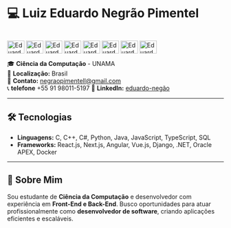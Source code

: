 # 💻 Luiz Eduardo Negrão Pimentel 

<div style="display: inline_block"><br>
  <img align="center" alt="Eduardo.JS" height="30" width="40" src="https://cdn.jsdelivr.net/gh/devicons/devicon@latest/icons/javascript/javascript-plain.svg" />
  <img align="center" alt="Eduardo.HTML" height="30" width="40" src="https://cdn.jsdelivr.net/gh/devicons/devicon@latest/icons/html5/html5-original.svg" />
  <img align="center" alt="Eduardo.CSS" height="30" width="40" src="https://cdn.jsdelivr.net/gh/devicons/devicon@latest/icons/css3/css3-original.svg" />
  <img align="center" alt="Eduardo.TS" height="30" width="40" src="https://cdn.jsdelivr.net/gh/devicons/devicon@latest/icons/typescript/typescript-original.svg" />
  <img align="center" alt="Eduardo.C" height="30" width="40" src="https://cdn.jsdelivr.net/gh/devicons/devicon@latest/icons/c/c-original.svg" />
  <img align="center" alt="Eduardo.Csharp" height="30" width="40" src="https://cdn.jsdelivr.net/gh/devicons/devicon@latest/icons/csharp/csharp-original.svg" />
  <img align="center" alt="Eduardo.Python" height="30" width="40" src="https://cdn.jsdelivr.net/gh/devicons/devicon@latest/icons/python/python-original.svg" />
  <img align="center" alt="Eduardo.dot-net" height="30" width="40" src="https://cdn.jsdelivr.net/gh/devicons/devicon@latest/icons/dot-net/dot-net-plain.svg" />
</div>

🎓 **Ciência da Computação** - UNAMA  
📍 **Localização:** Brasil  
📧 **Contato:** negraopimentell@gmail.com  
📞 **telefone** +55 91 98011-5197
🔗 **LinkedIn:** [eduardo-negão](https://www.linkedin.com/in/eduardo-negrão-184936271/)

---

## 🛠️ Tecnologias  

- **Linguagens:** C, C++, C#, Python, Java, JavaScript, TypeScript, SQL  
- **Frameworks:** React.js, Next.js, Angular, Vue.js, Django, .NET, Oracle APEX, Docker

---

## 🚀 Sobre Mim  

Sou estudante de **Ciência da Computação** e desenvolvedor com experiência em **Front-End e Back-End**. Busco oportunidades para atuar profissionalmente como **desenvolvedor de software**, criando aplicações eficientes e escaláveis. 
